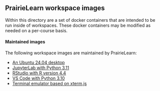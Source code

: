 ## PrairieLearn workspace images

Within this directory are a set of docker containers that are intended to be run inside of workspaces.
These docker containers may be modified as needed on a per-course basis.

#### Maintained images

The following workspace images are maintained by PrairieLearn:

- [An Ubuntu 24.04 desktop](./desktop/)
- [JupyterLab with Python 3.11](./jupyterlab-python/)
- [RStudio with R version 4.4](./rstudio/)
- [VS Code with Python 3.10](./vscode-python/)
- [Terminal emulator based on xterm.js](./xtermjs/)
